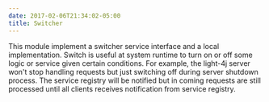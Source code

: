 ```yaml
---
date: 2017-02-06T21:34:02-05:00
title: Switcher
---
```


This module implement a switcher service interface and a local implementation. Switch 
is useful at system runtime to turn on or off some logic or service given certain
conditions. For example, the light-4j server won't stop handling requests but just
switching off during server shutdown process. The service registry will be notified
but in coming requests are still processed until all clients receives notification from 
service registry. 


